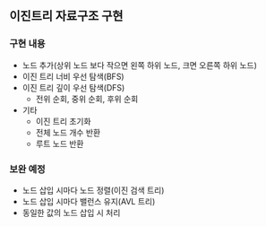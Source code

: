 ## 이진트리 자료구조 구현

### 구현 내용
+ 노드 추가(상위 노드 보다 작으면 왼쪽 하위 노드, 크면 오른쪽 하위 노드)
+ 이진 트리 너비 우선 탐색(BFS)
+ 이진 트리 깊이 우선 탐색(DFS)
  + 전위 순회, 중위 순회, 후위 순회
+ 기타
  + 이진 트리 초기화
  + 전체 노드 개수 반환
  + 루트 노드 반환

### 보완 예정
+ 노드 삽입 시마다 노드 정렬(이진 검색 트리)
+ 노드 삽입 시마다 밸런스 유지(AVL 트리)
+ 동일한 값의 노드 삽입 시 처리
